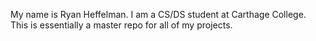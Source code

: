 My name is Ryan Heffelman.
I am a CS/DS student at Carthage College.
This is essentially a master repo for all of my projects.
